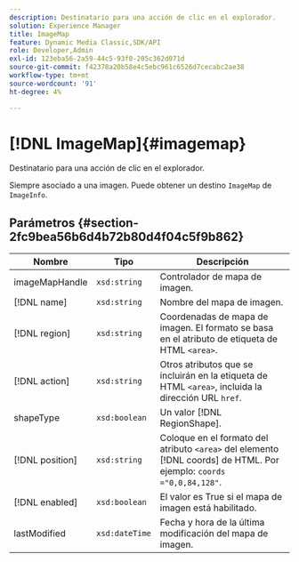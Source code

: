 ```yaml
---
description: Destinatario para una acción de clic en el explorador.
solution: Experience Manager
title: ImageMap
feature: Dynamic Media Classic,SDK/API
role: Developer,Admin
exl-id: 123eba56-2a59-44c5-93f0-205c362d071d
source-git-commit: f42378a20b58e4c5ebc961c6526d7cecabc2ae38
workflow-type: tm+mt
source-wordcount: '91'
ht-degree: 4%

---
```


# [!DNL ImageMap]{#imagemap}

Destinatario para una acción de clic en el explorador.

Siempre asociado a una imagen. Puede obtener un destino `ImageMap` de `ImageInfo`.

## Parámetros {#section-2fc9bea56b6d4b72b80d4f04c5f9b862}

| Nombre | Tipo | Descripción |
|---|---|---|
| imageMapHandle | `xsd:string` | Controlador de mapa de imagen. |
| [!DNL name] | `xsd:string` | Nombre del mapa de imagen. |
| [!DNL region] | `xsd:string` | Coordenadas de mapa de imagen. El formato se basa en el atributo de etiqueta de HTML `<area>`. |
| [!DNL action] | `xsd:string` | Otros atributos que se incluirán en la etiqueta de HTML `<area>`, incluida la dirección URL `href`. |
| shapeType | `xsd:boolean` | Un valor [!DNL RegionShape]. |
| [!DNL position] | `xsd:string` | Coloque en el formato del atributo `<area>` del elemento [!DNL coords] de HTML. Por ejemplo: `coords ="0,0,84,128"`. |
| [!DNL enabled] | `xsd:boolean` | El valor es True si el mapa de imagen está habilitado. |
| lastModified | `xsd:dateTime` | Fecha y hora de la última modificación del mapa de imagen. |

